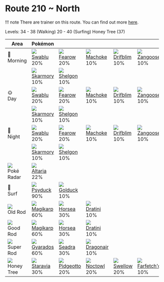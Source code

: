 # Route 210 ~ North

!!! note
    There are trainer on this route. You can find out more [here](../../trainer_changes/route_210__north/).

Levels: 34 - 38 (Walking) 20 - 40 (Surfing) Honey Tree (37)

Area                           | Pokémon                         | &nbsp;                           | &nbsp;                           | &nbsp;                          | &nbsp;                            | &nbsp;                         | 
---                            | ---                             | ---                              | ---                              | ---                             | ---                               | ---                            | 
🌅<br>Morning                   | ![][333]<br> [Swablu]<br> 20%   | ![][022]<br> [Fearow]<br> 20%    | ![][067]<br> [Machoke]<br> 10%   | ![][426]<br> [Drifblim]<br> 10% | ![][335]<br> [Zangoose]<br> 10%   | ![][336]<br> [Seviper]<br> 10% | 
&nbsp;                         | ![][227]<br> [Skarmory]<br> 10% | ![][372]<br> [Shelgon]<br> 10%   | &nbsp;                           | &nbsp;                          | &nbsp;                            | &nbsp;                         | 
🌞<br>Day                       | ![][333]<br> [Swablu]<br> 20%   | ![][022]<br> [Fearow]<br> 20%    | ![][067]<br> [Machoke]<br> 10%   | ![][426]<br> [Drifblim]<br> 10% | ![][335]<br> [Zangoose]<br> 10%   | ![][336]<br> [Seviper]<br> 10% | 
&nbsp;                         | ![][227]<br> [Skarmory]<br> 10% | ![][372]<br> [Shelgon]<br> 10%   | &nbsp;                           | &nbsp;                          | &nbsp;                            | &nbsp;                         | 
🌙<br>Night                     | ![][333]<br> [Swablu]<br> 20%   | ![][022]<br> [Fearow]<br> 20%    | ![][067]<br> [Machoke]<br> 10%   | ![][426]<br> [Drifblim]<br> 10% | ![][335]<br> [Zangoose]<br> 10%   | ![][336]<br> [Seviper]<br> 10% | 
&nbsp;                         | ![][227]<br> [Skarmory]<br> 10% | ![][372]<br> [Shelgon]<br> 10%   | &nbsp;                           | &nbsp;                          | &nbsp;                            | &nbsp;                         | 
![][poke-radar]<br> Poké Radar | ![][334]<br> [Altaria]<br> 22%  | &nbsp;                           | &nbsp;                           | &nbsp;                          | &nbsp;                            | &nbsp;                         | 
🌊<br> Surf                     | ![][054]<br> [Psyduck]<br> 90%  | ![][055]<br> [Golduck]<br> 10%   | &nbsp;                           | &nbsp;                          | &nbsp;                            | &nbsp;                         | 
![][old-rod]<br> Old Rod       | ![][129]<br> [Magikarp]<br> 60% | ![][116]<br> [Horsea]<br> 30%    | ![][147]<br> [Dratini]<br> 10%   | &nbsp;                          | &nbsp;                            | &nbsp;                         | 
![][good-rod]<br> Good Rod     | ![][129]<br> [Magikarp]<br> 60% | ![][116]<br> [Horsea]<br> 30%    | ![][147]<br> [Dratini]<br> 10%   | &nbsp;                          | &nbsp;                            | &nbsp;                         | 
![][super-rod]<br> Super Rod   | ![][130]<br> [Gyarados]<br> 60% | ![][117]<br> [Seadra]<br> 30%    | ![][148]<br> [Dragonair]<br> 10% | &nbsp;                          | &nbsp;                            | &nbsp;                         | 
![][honey]<br> Honey Tree      | ![][397]<br> [Staravia]<br> 30% | ![][017]<br> [Pidgeotto]<br> 20% | ![][164]<br> [Noctowl]<br> 20%   | ![][277]<br> [Swellow]<br> 20%  | ![][083]<br> [Farfetch'd]<br> 10% | &nbsp;                         | 

[Pidgeotto]: ../../pokemon_changes/017/
[Fearow]: ../../pokemon_changes/022/
[Psyduck]: ../../pokemon_changes/054/
[Golduck]: ../../pokemon_changes/055/
[Machoke]: ../../pokemon_changes/067/
[Farfetch'd]: ../../pokemon_changes/083/
[Horsea]: ../../pokemon_changes/116/
[Seadra]: ../../pokemon_changes/117/
[Magikarp]: ../../pokemon_changes/129/
[Gyarados]: ../../pokemon_changes/130/
[Dratini]: ../../pokemon_changes/147/
[Dragonair]: ../../pokemon_changes/148/
[Noctowl]: ../../pokemon_changes/164/
[Skarmory]: ../../pokemon_changes/227/
[Swellow]: ../../pokemon_changes/277/
[Swablu]: ../../pokemon_changes/333/
[Altaria]: ../../pokemon_changes/334/
[Zangoose]: ../../pokemon_changes/335/
[Seviper]: ../../pokemon_changes/336/
[Shelgon]: ../../pokemon_changes/372/
[Staravia]: ../../pokemon_changes/397/
[Drifblim]: ../../pokemon_changes/426/
[good-rod]: ../img/items/good-rod.png
[honey]: ../img/items/honey.png
[old-rod]: ../img/items/old-rod.png
[poke-radar]: ../img/items/poke-radar.png
[super-rod]: ../img/items/super-rod.png
[017]: ../img/pokemon/017.png
[022]: ../img/pokemon/022.png
[054]: ../img/pokemon/054.png
[055]: ../img/pokemon/055.png
[067]: ../img/pokemon/067.png
[083]: ../img/pokemon/083.png
[116]: ../img/pokemon/116.png
[117]: ../img/pokemon/117.png
[129]: ../img/pokemon/129.png
[130]: ../img/pokemon/130.png
[147]: ../img/pokemon/147.png
[148]: ../img/pokemon/148.png
[164]: ../img/pokemon/164.png
[227]: ../img/pokemon/227.png
[277]: ../img/pokemon/277.png
[333]: ../img/pokemon/333.png
[334]: ../img/pokemon/334.png
[335]: ../img/pokemon/335.png
[336]: ../img/pokemon/336.png
[372]: ../img/pokemon/372.png
[397]: ../img/pokemon/397.png
[426]: ../img/pokemon/426.png
